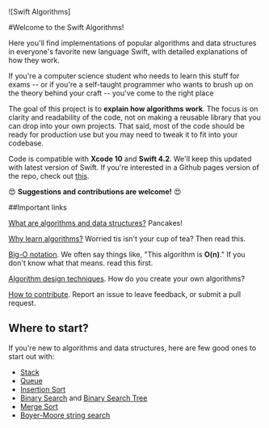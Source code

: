 ![Swift Algorithms]

#Welcome to the Swift Algorithms!

Here you'll find implementations of popular algorithms and data structures in everyone's favorite new language Swift, with detailed explanations of how they work. 

If you're a computer science student who needs to learn this stuff for exams -- or if you're a self-taught programmer who wants to brush up on the theory behind your craft -- you've come to the right place

The goal of this project is to **explain how algorithms work**. The focus is on clarity and readability of the code, not on making a reusable library that you can drop into your own projects. That said, most of the code should be ready for production use but you may need to tweak it to fit into your codebase.

Code is compatible with **Xcode 10** and **Swift 4.2**. We'll keep this updated with latest version of Swift. If you're interested in a Github pages version of the repo, check out [this](link).

:heart_eyes: **Suggestions and contributions are welcome!** :heart_eyes:


##Important links

[What are algorithms and data structures?](What%20are%20Algorithms.markdown) Pancakes!

[Why learn algorithms?](Why%20Algorithms.markdown) Worried tis isn't your cup of tea? Then read this.

[Big-O notation](Big-O%20Notation.markdown). We often say things like, "This algorithm is **O(n)**." If you don't know what that means. read this first.

[Algorithm design techniques](Algorithm%20Design.markdown). How do you create your own algorithms?

[How to contribute](Link). Report an issue to leave feedback, or submit a pull request.


## Where to start?

If you're new to algorithms and data structures, here are few good ones to start out with:

- [Stack](Stack/)
- [Queue](Queue/)
- [Insertion Sort](Insertion%20Sort/)
- [Binary Search](Binary%20Search/) and [Binary Search Tree](Binary%20Search%20Tree/)
- [Merge Sort](Merge%20Sort/)
- [Boyer-Moore string search](Boyer-Moore-Horspool/)  
